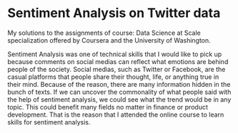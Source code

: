Sentiment Analysis on Twitter data
========================

My solutions to the assignments of course: Data Science at Scale specialization offered by Coursera and the University of Washington.

Sentiment Analysis was one of technical skills that I would like to pick up because comments on social medias can reflect what emotions are behind people of the society. Social medias, such as Twitter or Facebook, are the casual platforms that people share their thought, life, or anything true in their mind. Because of the reason, there are many information hidden in the bunch of texts. If we can uncover the commonality of what people said with the help of sentiment analysis, we could see what the trend would be in any topic. This could benefit many fields no matter in finance or product development. That is the reason that I attended the online course to learn skills for sentiment analysis.
